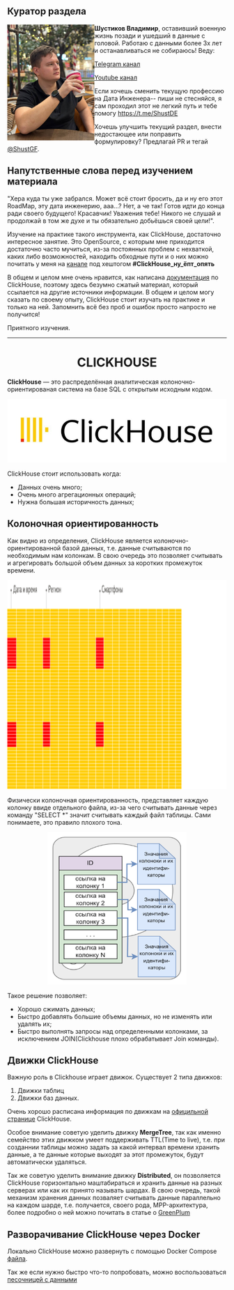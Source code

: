 ## Куратор раздела

<img align="left" width="200" src="../png/shust.jpg" />

**Шустиков Владимир**, оставивший военную жизнь позади и ушедший в данные с головой. Работаю с данными более 3х лет и останавливаться не собираюсь! Веду:

   [Telegram канал](https://t.me/Shust_DE)
   
   [Youtube канал](https://www.youtube.com/@shust_de)

Если хочешь сменить текущую профессию на Дата Инженера-- пиши не стесняйся, я сам проходил этот не легкий путь и тебе помогу https://t.me/ShustDE

Хочешь улучшить текущий раздел, внести недостающее или поправить формулировку? Предлагай PR и тегай [@ShustGF](https://github.com/ShustGF).

## Напутственные слова перед изучением материала

"Хера куда ты уже забрался. Может всё стоит бросить, да и ну его этот RoadMap, эту дата инженерию, ааа...? Нет, а че так! Готов идти до конца ради своего будущего! Красавчик! Уважения тебе! Никого не слушай и продолжай в том же духе и ты обязательно добьёшься своей цели!".

Изучение на практике такого инструмента, как ClickHouse, достаточно интересное занятие. Это OpenSource, с которым мне приходится достаточно часто мучиться, из-за постоянных проблем с нехваткой, каких либо возможностей, находить обходные пути и о них можно почитать у меня на [канале](https://t.me/Shust_DE) под хештогом **#ClickHouse_ну_ёпт_опять**

В общем и целом мне очень нравится,  как написана [документация](https://clickhouse.com/docs/ru) по ClickHouse, поэтому здесь безумно сжатый материал, который ссылается на другие источники информации. В общем и целом могу сказать по своему опыту, ClickHouse стоит изучать на практике и только на ней. Запомнить всё без проб и ошибок просто напросто не получится!

Приятного изучения.

-----------------
<h1 style="text-align: center;">CLICKHOUSE</h1>

**ClickHouse** — это распределённая аналитическая колоночно-ориентированая система на базе SQL с открытым исходным кодом. 

<p align="center">
    <img src="./../png/ch_logo.jpg" alt="clikhouse"/>
</p>

ClickHouse стоит использовать когда:

* Данных очень много;
* Очень много агрегационных операций;
* Нужна большая историчность данных;

## Колоночная ориентированность

Как видно из определения, ClickHouse является колоночно-ориентированной базой данных, т.е. данные считываются по необходимым нам колонкам. В свою очередь это позволяет считывать и агрегировать большой объем данных за коротких промежуток времени.

<p align="center">
    <img src="./../png/ch_column_oriented.gif" alt="ch_column_oriented" width="640" height="480"/>
</p>

Физически колоночная ориентированность, представляет каждую колонку ввиде отдельного файла, из-за чего считывать данные через команду "SELECT *" значит считывать каждый файл таблицы. Сами понимаете, это правило плохого тона.

<p align="center">
    <img src="./../png/gp_ao_colum_orientir.png" alt="Колоночная ориентация" width="320" height="350"/>
</p>

Такое решение позволяет:

* Хорошо сжимать данных;
* Быстро добавлять большие объемы данных, но не изменять или удалять их;
* Быстро выполнять запросы над определенными колонками, за исключением JOIN(Clickhouse плохо обрабатывает Join команды).
  
## Движки ClickHouse

Важную роль в Clickhouse играет движок. Существует 2 типа движков:

1) Движки таблиц
2) Движки баз данных.

Очень хорошо расписана информация по движкам на [официльной странице](https://clickhouse.com/docs/ru/engines/table-engines) ClickHouse.

Особое внимание советую уделить движку **MergeTree**, так как именно семейство этих движком умеет поддерживать TTL(Time to live), т.е. при созданнии таблицы можно задать за какой интервал времени хранить данные, а те данные которые выходят за этот промежуток, будут автоматически удаляться.

Так же советую уделить внимание движку **Distributed**, он позволяется ClickHouse горизонтально маштабираться и хранить данные на разных серверах или как их принято называть шардах. В свою очередь, такой механизм хранения данных позваляет считывать данные параллельно на каждом шарде, т.е. получается, своего рода, MPP-архитектура, более подробно о ней можно почитать в статье о [GreenPlum](https://github.com/halltape/HalltapeRoadmapDE/blob/main/GREENPLUM/README.md)

## Разворачивание ClickHouse через Docker

Локально ClickHouse можно развернуть с помощью Docker Compose [файла](./../CLICKHOUSE/Dop_mat/docker-compose.yaml). 

Так же если нужно быстро что-то попробовать, можно воспользоваться [песочницей с данными](https://sql.clickhouse.com/?query_id=ASSNFTKPUROV9QRCS5FATTT&chart=eyJ0eXBlIjoibGluZSIsImNvbmZpZyI6eyJ4YXhpcyI6InllYXIiLCJ5YXhpcyI6Ijk5dGhfYXZnX3RlbXAiLCJzZXJpZXMiOiJjb3VudHJ5IiwidGl0bGUiOiJUZW1wZXJhdHVyZSBieSBjb3VudHJ5IGFuZCB5ZWFyIn19&)


